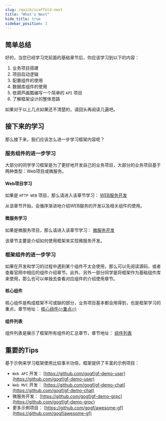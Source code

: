 ```yaml
---
slug: /quick/scaffold-next
title: "What's Next"
hide_title: true
sidebar_position: 3
---
```


## 简单总结

好的，当您已经学习完前面的基础章节后，你应该学习到以下的内容：

1. 业务项目搭建
2. 项目启动逻辑
3. 配置组件的使用
4. 数据库组件的使用
5. 依葫芦画瓢编写一个简单的 `API` 项目
6. 了解框架设计的整体思路

如果对于以上几点如果还不清楚的，请回头再阅读几遍吧。

## 接下来的学习

那么接下来，我们应该怎么进一步学习框架内容呢？

### 服务组件的进一步学习

大部分的同学学习框架是为了更好地开发自己的业务项目，大部分的业务项目基于两种类型：Web项目或微服务。

#### Web项目学习

如果是 `HTTP WEB` 项目，那么请进入该章节学习： [WEB服务开发](../../docs/WEB服务开发/WEB服务开发.md)

从该章节开始，会循序渐进地介绍WEB服务的开发以及相关组件的使用。

#### 微服务学习

如果是微服务项目，那么请进入该章节学习： [微服务开发](../../docs/微服务开发/微服务开发.md)

该章节主要是介绍如何使用框架来实现微服务开发。

### 框架组件的进一步学习

如果在开发和学习的过程中遇到某个组件不太会使用，那么可以先阅读源码，或者查看官网中相应的组件介绍章节。此外，另外一部分同学是将框架作为基础组件库来使用，那么也可以单独去查看对应组件的介绍使用章节。

#### 核心组件

核心组件是构成框架不可或缺的部分，业务项目基本都会用得到，也是框架学习的重点，章节地址： [核心组件(🔥重点🔥)](../../docs/核心组件/核心组件.md)

#### 组件列表

组件列表是展示了框架所有组件的汇总章节，章节地址： [组件列表](../../docs/组件列表/组件列表.md)

## 重要的Tips

基于示例来学习框架使用比较事半功倍，框架提供了丰富的示例项目：

- `Web API` 开发： [https://github.com/gogf/gf-demo-user](https://github.com/gogf/gf-demo-user)
- `Web MVC` 开发： [https://github.com/gogf/gf-demo-chat](https://github.com/gogf/gf-demo-chat)
- 微服务开发： [https://github.com/gogf/gf-demo-grpc](https://github.com/gogf/gf-demo-grpc)
- 更多示例项目： [https://github.com/gogf/awesome-gf](https://github.com/gogf/awesome-gf)